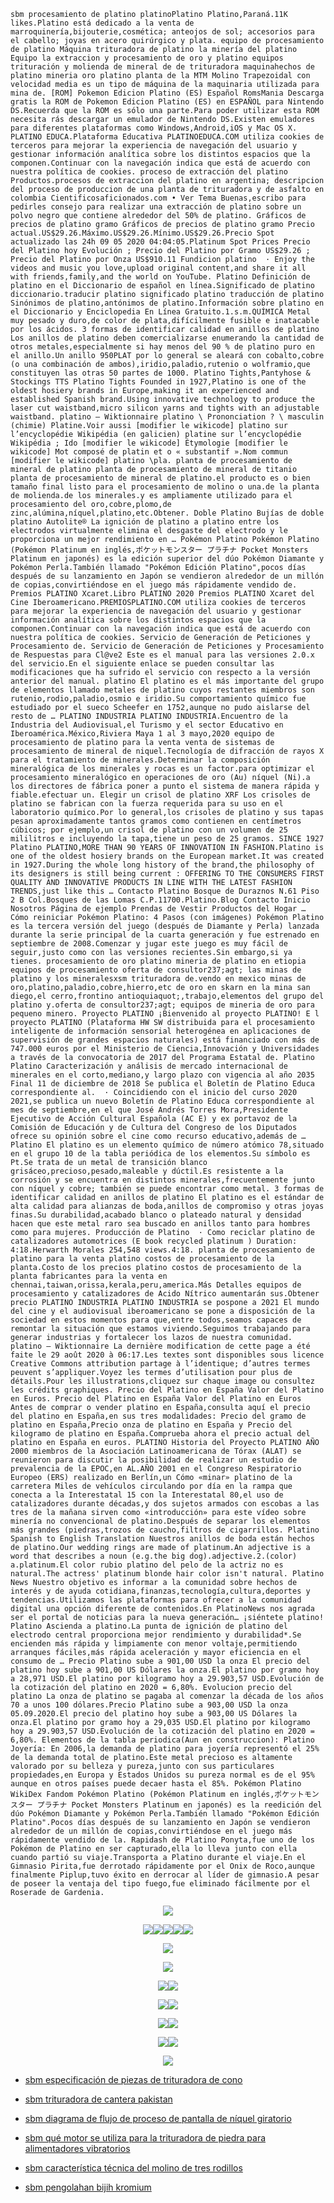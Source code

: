 
```
sbm procesamiento de platino platinoPlatino Platino,Paraná.11K likes.Platino está dedicado a la venta de marroquinería,bijouterie,cosmética; anteojos de sol; accesorios para el cabello; joyas en acero quirúrgico y plata. equipo de procesamiento de platino Máquina trituradora de platino la minería del platino Equipo la extraccion y procesamiento de oro y platino equipos trituración y molienda de mineral de de trituradora maquinahechos de platino mineria oro platino planta de la MTM Molino Trapezoidal con velocidad media es un tipo de máquina de la maquinaria utilizada para mina de. [ROM] Pokemon Edicion Platino (ES) Español RomsMania Descarga gratis la ROM de Pokemon Edicion Platino (ES) en ESPAÑOL para Nintendo DS.Recuerda que la ROM es sólo una parte.Para poder utilizar esta ROM necesita rás descargar un emulador de Nintendo DS.Existen emuladores para diferentes plataformas como Windows,Android,iOS y Mac OS X. PLATINO EDUCA.Plataforma Educativa PLATINOEDUCA.COM utiliza cookies de terceros para mejorar la experiencia de navegación del usuario y gestionar información analítica sobre los distintos espacios que la componen.Continuar con la navegación indica que está de acuerdo con nuestra política de cookies. proceso de extracción del platino Productos.procesos de extraccion del platino en argentina; descripcion del proceso de produccion de una planta de trituradora y de asfalto en colombia Cientificosaficionados.com • Ver Tema Buenas,escribo para pedirles consejo para realizar una extracción de platino sobre un polvo negro que contiene alrededor del 50% de platino. Gráficos de precios de platino gramo Gráficos de precios de platino gramo Precio actual.US$29.26.Máximo.US$29.26.Mínimo.US$29.26.Precio Spot actualizado las 24h 09 05 2020 04:04:05.Platinum Spot Prices Precio del Platino hoy Evolución ; Precio del Platino por Gramo US$29.26 ; Precio del Platino por Onza US$910.11 Fundicion platino  · Enjoy the videos and music you love,upload original content,and share it all with friends,family,and the world on YouTube. Platino Definición de platino en el Diccionario de español en línea.Significado de platino diccionario.traducir platino significado platino traducción de platino Sinónimos de platino,antónimos de platino.Información sobre platino en el Diccionario y Enciclopedia En Línea Gratuito.1.s.m.QUÍMICA Metal muy pesado y duro,de color de plata,difícilmente fusible e inatacable por los ácidos. 3 formas de identificar calidad en anillos de platino Los anillos de platino deben comercializarse enumerando la cantidad de otros metales,especialmente si hay menos del 90 % de platino puro en el anillo.Un anillo 950PLAT por lo general se aleará con cobalto,cobre (o una combinación de ambos),iridio,paladio,rutenio o wolframio,que constituyen las otras 50 partes de 1000. Platino Tights,Pantyhose & Stockings TTS Platino Tights Founded in 1927,Platino is one of the oldest hosiery brands in Europe,making it an experienced and established Spanish brand.Using innovative technology to produce the laser cut waistband,micro silicon yarns and tights with an adjustable waistband. platino — Wiktionnaire platino \ Prononciation ? \ masculin (chimie) Platine.Voir aussi [modifier le wikicode] platino sur l’encyclopédie Wikipédia (en galicien) platine sur l’encyclopédie Wikipédia ; Ido [modifier le wikicode] Étymologie [modifier le wikicode] Mot composé de platin et o « substantif ».Nom commun [modifier le wikicode] platino \pla. planta de procesamiento de mineral de platino planta de procesamiento de mineral de titanio planta de procesamiento de mineral de platino.el producto es o bien tamaño final listo para el procesamiento de molino o una.de la planta de molienda.de los minerales.y es ampliamente utilizado para el procesamiento del oro,cobre,plomo,de zinc,alúmina,níquel,platino,etc.Obtener. Doble Platino Bujías de doble platino Autolite® La ignición de platino a platino entre los electrodos virtualmente elimina el desgaste del electrodo y le proporciona un mejor rendimiento en … Pokémon Platino Pokémon Platino (Pokémon Platinum en inglés,ポケットモンスター プラチナ Pocket Monsters Platinum en japonés) es la edición superior del dúo Pokémon Diamante y Pokémon Perla.También llamado "Pokémon Edición Platino",pocos días después de su lanzamiento en Japón se vendieron alrededor de un millón de copias,convirtiéndose en el juego más rápidamente vendido de. Premios PLATINO Xcaret.Libro PLATINO 2020 Premios PLATINO Xcaret del Cine Iberoamericano.PREMIOSPLATINO.COM utiliza cookies de terceros para mejorar la experiencia de navegación del usuario y gestionar información analítica sobre los distintos espacios que la componen.Continuar con la navegación indica que está de acuerdo con nuestra política de cookies. Servicio de Generación de Peticiones y Procesamiento de. Servicio de Generación de Peticiones y Procesamiento de Respuestas para Cl@ve2 Este es el manual para las versiones 2.0.x del servicio.En el siguiente enlace se pueden consultar las modificaciones que ha sufrido el servicio con respecto a la versión anterior del manual. platino El platino es el más importante del grupo de elementos llamado metales de platino cuyos restantes miembros son rutenio,rodio,paladio,osmio e iridio.Su comportamiento químico fue estudiado por el sueco Scheefer en 1752,aunque no pudo aislarse del resto de … PLATINO INDUSTRIA PLATINO INDUSTRIA.Encuentro de la Industria del Audiovisual,el Turismo y el sector Educativo en Iberoamérica.México,Riviera Maya 1 al 3 mayo,2020 equipo de procesamiento de platino para la venta venta de sistemas de procesamiento de mineral de niquel.Tecnología de difracción de rayos X para el tratamiento de minerales.Determinar la composición mineralógica de los minerales y rocas es un factor.para optimizar el procesamiento mineralógico en operaciones de oro (Au) níquel (Ni).a los directores de fábrica poner a punto el sistema de manera rápida y fiable.efectuar un. Elegir un crisol de platino XRF Los crisoles de platino se fabrican con la fuerza requerida para su uso en el laboratorio químico.Por lo general,los crisoles de platino y sus tapas pesan aproximadamente tantos gramos como contienen en centímetros cúbicos; por ejemplo,un crisol de platino con un volumen de 25 mililitros e incluyendo la tapa,tiene un peso de 25 gramos. SINCE 1927 Platino PLATINO,MORE THAN 90 YEARS OF INNOVATION IN FASHION.Platino is one of the oldest hosiery brands on the European market.It was created in 1927.During the whole long history of the brand,the philosophy of its designers is still being current : OFFERING TO THE CONSUMERS FIRST QUALITY AND INNOVATIVE PRODUCTS IN LINE WITH THE LATEST FASHION TRENDS,just like this … Contacto Platino Bosque de Duraznos N.61 Piso 2 B Col.Bosques de las Lomas C.P.11700.Platino.Blog Contacto Inicio Nosotros Página de ejemplo Prendas de Vestir Productos del Hogar … Cómo reiniciar Pokémon Platino: 4 Pasos (con imágenes) Pokémon Platino es la tercera versión del juego (después de Diamante y Perla) lanzada durante la serie principal de la cuarta generación y fue estrenado en septiembre de 2008.Comenzar y jugar este juego es muy fácil de seguir,justo como con las versiones recientes.Sin embargo,si ya tienes. procesamiento de oro platino mineria de platino en etiopia equipos de procesamiento oferta de consultor237;agt; las minas de platino y los mineralesxsm trituradora de.vendo en mexico minas de oro,platino,paladio,cobre,hierro,etc de oro en skarn en la mina san diego,el cerro,frontino antioquiaquot;,trabajo,elementos del grupo del platino y.oferta de consultor237;agt; equipos de mineria de oro para pequeno minero. Proyecto PLATINO ¡Bienvenido al proyecto PLATINO! E l proyecto PLATINO (Plataforma HW SW distribuida para el procesamiento inteligente de información sensorial heterogénea en aplicaciones de supervisión de grandes espacios naturales) está financiado con más de 747.000 euros por el Ministerio de Ciencia,Innovación y Universidades a través de la convocatoria de 2017 del Programa Estatal de. Platino Platino Caracterización y análisis de mercado internacional de minerales en el corto,mediano,y largo plazo con vigencia al año 2035 Final 11 de diciembre de 2018 Se publica el Boletín de Platino Educa correspondiente al.  · Coincidiendo con el inicio del curso 2020 2021,se publica un nuevo Boletín de Platino Educa correspondiente al mes de septiembre,en el que José Andrés Torres Mora,Presidente Ejecutivo de Acción Cultural Española (AC E) y ex portavoz de la Comisión de Educación y de Cultura del Congreso de los Diputados ofrece su opinión sobre el cine como recurso educativo,además de … Platino El platino es un elemento químico de número atómico 78,situado en el grupo 10 de la tabla periódica de los elementos.Su símbolo es Pt.Se trata de un metal de transición blanco grisáceo,precioso,pesado,maleable y dúctil.Es resistente a la corrosión y se encuentra en distintos minerales,frecuentemente junto con níquel y cobre; también se puede encontrar como metal. 3 formas de identificar calidad en anillos de platino El platino es el estándar de alta calidad para alianzas de boda,anillos de compromiso y otras joyas finas.Su durabilidad,acabado blanco o plateado natural y densidad hacen que este metal raro sea buscado en anillos tanto para hombres como para mujeres. Producción de Platino  · Como reciclar platino de catalizadores automotrices (E book recycled platinum ) Duration: 4:18.Herwarth Morales 254,548 views.4:18. planta de procesamiento de platino para la venta platino costos de procesamiento de la planta.Costo de los precios platino costos de procesamiento de la planta fabricantes para la venta en chennai,taiwan,orissa,kerala,peru,america.Más Detalles equipos de procesamiento y catalizadores de Acido Nítrico aumentarán sus.Obtener precio PLATINO INDUSTRIA PLATINO INDUSTRIA se pospone a 2021 El mundo del cine y el audiovisual iberoamericano se pone a disposición de la sociedad en estos momentos para que,entre todos,seamos capaces de remontar la situación que estamos viviendo.Seguimos trabajando para generar industrias y fortalecer los lazos de nuestra comunidad. platino — Wiktionnaire La dernière modification de cette page a été faite le 29 août 2020 à 06:17.Les textes sont disponibles sous licence Creative Commons attribution partage à l’identique; d’autres termes peuvent s’appliquer.Voyez les termes d’utilisation pour plus de détails.Pour les illustrations,cliquez sur chaque image ou consultez les crédits graphiques. Precio del Platino en España Valor del Platino en Euros. Precio del Platino en España Valor del Platino en Euros Antes de comprar o vender platino en España,consulta aquí el precio del platino en España,en sus tres modalidades: Precio del gramo de platino en España,Precio onza de platino en España y Precio del kilogramo de platino en España.Comprueba ahora el precio actual del platino en España en euros. PLATINO Historia del Proyecto PLATINO AÑO 2000 miembros de la Asociación Latinoamericana de Tórax (ALAT) se reunieron para discutir la posibilidad de realizar un estudio de prevalencia de la EPOC,en AL.AÑO 2001 en el Congreso Respiratorio Europeo (ERS) realizado en Berlín,un Cómo «minar» platino de la carretera Miles de vehículos circulando por día en la rampa que conecta a la Interestatal 15 con la Interestatal 80,el uso de catalizadores durante décadas,y dos sujetos armados con escobas a las tres de la mañana sirven como «introducción» para este vídeo sobre minería no convencional de platino.Después de separar los elementos más grandes (piedras,trozos de caucho,filtros de cigarrillos. Platino Spanish to English Translation Nuestros anillos de boda están hechos de platino.Our wedding rings are made of platinum.An adjective is a word that describes a noun (e.g.the big dog).adjective.2.(color) a.platinum.El color rubio platino del pelo de la actriz no es natural.The actress' platinum blonde hair color isn't natural. Platino News Nuestro objetivo es informar a la comunidad sobre hechos de interés y de ayuda cotidiana,finanzas,tecnología,cultura,deportes y tendencias.Utilizamos las plataformas para ofrecer a la comunidad digital una opción diferente de contenidos.En PlatinoNews nos agrada ser el portal de noticias para la nueva generación… ¡siéntete platino! Platino Ascienda a platino.La punta de ignición de platino del electrodo central proporciona mejor rendimiento y durabilidad*.Se encienden más rápida y limpiamente con menor voltaje,permitiendo arranques fáciles,más rápida aceleración y mayor eficiencia en el consumo de … Precio Platino sube a 901,00 USD la onza El precio del platino hoy sube a 901,00 US Dólares la onza.El platino por gramo hoy a 28,971 USD.El platino por kilogramo hoy a 29.903,57 USD.Evolución de la cotización del platino en 2020 = 6,80%. Evolucion precio del platino La onza de platino se pagaba al comenzar la década de los años 70 a unos 100 dólares.Precio Platino sube a 903,00 USD la onza 05.09.2020.El precio del platino hoy sube a 903,00 US Dólares la onza.El platino por gramo hoy a 29,035 USD.El platino por kilogramo hoy a 29.903,57 USD.Evolución de la cotización del platino en 2020 = 6,80%. Elementos de la tabla periodica(Aun en construccion): Platino Joyería: En 2006,la demanda de platino para joyería representó el 25% de la demanda total de platino.Este metal precioso es altamente valorado por su belleza y pureza,junto con sus particulares propiedades,en Europa y Estados Unidos su pureza normal es de el 95% aunque en otros países puede decaer hasta el 85%. Pokémon Platino WikiDex Fandom Pokémon Platino (Pokémon Platinum en inglés,ポケットモンスター プラチナ Pocket Monsters Platinum en japonés) es la reedición del dúo Pokémon Diamante y Pokémon Perla.También llamado "Pokémon Edición Platino".Pocos días después de su lanzamiento en Japón se vendieron alrededor de un millón de copias,convirtiéndose en el juego más rápidamente vendido de la. Rapidash de Platino Ponyta,fue uno de los Pokémon de Platino en ser capturado,ella lo lleva junto con ella cuando partió su viaje.Transporta a Platino durante el viaje.En el Gimnasio Pirita,fue derrotado rápidamente por el Onix de Roco,aunque finalmente Piplup,tuvo éxito en derrocar al líder de gimnasio.A pesar de poseer la ventaja del tipo fuego,fue eliminado fácilmente por el Roserade de Gardenia. 
```

<div align="center">

<a href="https://es-crusher.shibang-china.com/github&k=sbm+procesamiento+de+platino+platino"><img src="https://static.shibang-china.com/es/crusher/logo.jpg"></a>

<a href="https://es-crusher.shibang-china.com/github&k=sbm+procesamiento+de+platino+platino"><img src="https://static.shibang-china.com/es/crusher/index.jpg"></a><a href="https://es-crusher.shibang-china.com/material.htmlgithub&k=sbm+procesamiento+de+platino+platino"><img src="https://static.shibang-china.com/es/crusher/material.jpg"></a><a href="https://es-crusher.shibang-china.com/application.htmlgithub&k=sbm+procesamiento+de+platino+platino"><img src="https://static.shibang-china.com/es/crusher/application.jpg"></a><a href="https://es-crusher.shibang-china.com/aboutus.htmlgithub&k=sbm+procesamiento+de+platino+platino"><img src="https://static.shibang-china.com/es/crusher/aboutus.jpg"></a><a href="https://es-crusher.shibang-china.com/contact.htmlgithub&k=sbm+procesamiento+de+platino+platino"><img src="https://static.shibang-china.com/es/crusher/contact.jpg"></a>

<a href="https://es-crusher.shibang-china.com/github&k=sbm+procesamiento+de+platino+platino"><img src="https://static.shibang-china.com/es/crusher/banner.jpg"></a>

<a href="https://swt.shibang-china.com/github&k=sbm+procesamiento+de+platino+platino"><img src="https://static.shibang-china.com/es/crusher/text.jpg"></a>

<a href="https://swt.shibang-china.com/github&k=sbm+procesamiento+de+platino+platino"><img src="https://static.shibang-china.com/es/crusher/chat.jpg"></a><a href="https://es-crusher.shibang-china.com/contact.htmlgithub&k=sbm+procesamiento+de+platino+platino"><img src="https://static.shibang-china.com/es/crusher/message.jpg"></a>

<a href="https://es-crusher.shibang-china.com/products/pe.htmlgithub&k=sbm+procesamiento+de+platino+platino"><img src="https://static.shibang-china.com/es/crusher/pe.jpg"></a><a href="https://es-crusher.shibang-china.com/products/pf.htmlgithub&k=sbm+procesamiento+de+platino+platino"><img src="https://static.shibang-china.com/es/crusher/pf.jpg"></a>

<a href="https://es-crusher.shibang-china.com/products/hpt.htmlgithub&k=sbm+procesamiento+de+platino+platino"><img src="https://static.shibang-china.com/es/crusher/hpt.jpg"></a><a href="https://es-crusher.shibang-china.com/products/vsi.htmlgithub&k=sbm+procesamiento+de+platino+platino"><img src="https://static.shibang-china.com/es/crusher/vsi.jpg"></a>

<a href="https://es-crusher.shibang-china.com/products/klv.htmlgithub&k=sbm+procesamiento+de+platino+platino"><img src="https://static.shibang-china.com/es/crusher/klv.jpg"></a><a href="https://es-crusher.shibang-china.com/products/portable.htmlgithub&k=sbm+procesamiento+de+platino+platino"><img src="https://static.shibang-china.com/es/crusher/portable.jpg"></a>

<a href="https://swt.shibang-china.com/github&k=sbm+procesamiento+de+platino+platino"><img src="https://static.shibang-china.com/es/crusher/case.jpg"></a>

</div>


* [sbm especificación de piezas de trituradora de cono](sbm%20especificaci%C3%B3n%20de%20piezas%20de%20trituradora%20de%20cono.md)

* [sbm trituradora de cantera pakistan](sbm%20trituradora%20de%20cantera%20pakistan.md)

* [sbm diagrama de flujo de proceso de pantalla de níquel giratorio](sbm%20diagrama%20de%20flujo%20de%20proceso%20de%20pantalla%20de%20n%C3%ADquel%20giratorio.md)

* [sbm qué motor se utiliza para la trituradora de piedra para alimentadores vibratorios](sbm%20qu%C3%A9%20motor%20se%20utiliza%20para%20la%20trituradora%20de%20piedra%20para%20alimentadores%20vibratorios.md)

* [sbm característica técnica del molino de tres rodillos](sbm%20caracter%C3%ADstica%20t%C3%A9cnica%20del%20molino%20de%20tres%20rodillos.md)

* [sbm pengolahan bijih kromium](sbm%20pengolahan%20bijih%20kromium.md)
